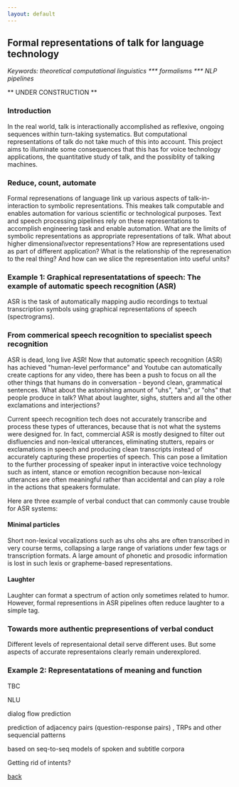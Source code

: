 ```yaml
---
layout: default
---
```


## Formal representations of talk for language technology

 <i> Keywords: theoretical computational linguistics *** formalisms *** NLP pipelines </i>

** UNDER CONSTRUCTION **

### Introduction

In the real world, talk is interactionally accomplished as reflexive, ongoing sequences within turn-taking systematics. But computational representations of talk do not take much of this into account. This project aims to illuminate some consequences that this has for voice technology applications, the quantitative study of talk, and the possiblity of talking machines. 

### Reduce, count, automate

Formal represenations of language link up various aspects of talk-in-interaction to symbolic representations. This meakes talk computable and enables automation for various scientific or technological purposes. Text and speech processing pipelines rely on these representations to accomplish engineering task and enable automation. What are the limits of symbolic representations as appropriate representations of talk. What about higher dimensional\vector representations? How are representations used as part of different application? What is the relationship of the represenation to the real thing? And how can we slice the representation into useful units?

### Example 1: Graphical representatations of speech: The example of automatic speech recognition (ASR)

ASR is the task of automatically mapping audio recordings to textual transcription symbols using graphical representations of speech (spectrograms). 

### From commerical speech recognition to specialist speech recognition

ASR is dead, long live ASR! Now that automatic speech recognition (ASR) has achieved "human-level performance" and Youtube can automatically create captions for any video, there has been a push to focus on all the other things that humans do in conversation - beyond clean, grammatical sentences. What about the astonishing amount of "uhs", "ahs", or "ohs" that people produce in talk? What about laughter, sighs, stutters and all the other exclamations and interjections?

Current speech recognition tech does not accurately transcribe and process these types of utterances, because that is not what the systems were designed for. In fact, commercial ASR is mostly designed to filter out disfluencies and non-lexical utterances, eliminating stutters, repairs or exclamations in speech and producing clean transcripts instead of accurately capturing these properties of speech. This can pose a limitation to the further processing of speaker input in interactive voice technology such as intent, stance or emotion recognition because non-lexical utterances are often meaningful rather than accidental and can play a role in the actions that speakers formulate.

Here are three example of verbal conduct that can commonly cause trouble for ASR systems:

#### Minimal particles

Short non-lexical vocalizations such as uhs ohs ahs are often transcribed in very course terms, collapsing a large range of variations under few tags or transcription formats. A large amount of phonetic and prosodic information is lost in such lexis or grapheme-based representations.

#### Laughter

Laughter can format a spectrum of action only sometimes related to humor. However, formal representions in ASR pipelines often reduce laughter to a simple tag.


### Towards more authentic prepresentions of verbal conduct

Different levels of representaional detail serve different uses. But some aspects of accurate representaions clearly remain underexplored.


### Example 2: Representatations of meaning and function

TBC
 
 NLU
 
 dialog flow prediction

prediction of adjacency pairs (question-response pairs) , TRPs and other sequencial patterns 

based on seq-to-seq models of spoken and subtitle corpora 

Getting rid of intents?

[back](./)
